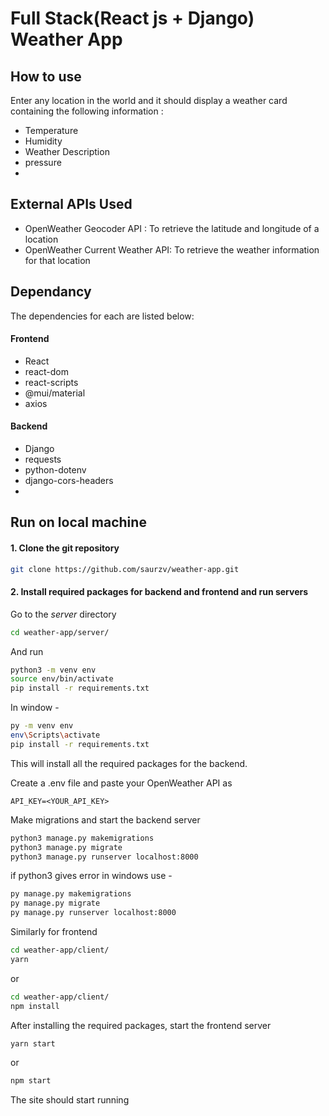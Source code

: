 # Full Stack(React js + Django) Weather App

## How to use

Enter any location in the world and it should display a weather card containing the following information :

- Temperature
- Humidity
- Weather Description
- pressure
- 
## External APIs Used

- OpenWeather Geocoder API : To retrieve the latitude and longitude of a location
- OpenWeather Current Weather API: To retrieve the weather information for that location

## Dependancy

The dependencies for each are listed below:

#### Frontend

- React
- react-dom
- react-scripts
- @mui/material
- axios
#### Backend

- Django
- requests
- python-dotenv
- django-cors-headers
- 
## Run on local machine

#### 1. Clone the git repository

```bash
git clone https://github.com/saurzv/weather-app.git
```

#### 2. Install required packages for backend and frontend and run servers

Go to the _server_ directory

```bash
cd weather-app/server/
```

And run

```bash
python3 -m venv env
source env/bin/activate
pip install -r requirements.txt
```
 In window - 
 ```bash
py -m venv env
env\Scripts\activate
pip install -r requirements.txt
```
This will install all the required packages for the backend.

Create a .env file and paste your OpenWeather API as

```
API_KEY=<YOUR_API_KEY>
```

Make migrations and start the backend server

```bash
python3 manage.py makemigrations
python3 manage.py migrate
python3 manage.py runserver localhost:8000
```
if python3 gives error in windows use - 
```bash
py manage.py makemigrations
py manage.py migrate
py manage.py runserver localhost:8000
```
Similarly for frontend

```bash
cd weather-app/client/
yarn
```

or

```bash
cd weather-app/client/
npm install
```

After installing the required packages, start the frontend server

```bash
yarn start
```

or

```bash
npm start
```

The site should start running

